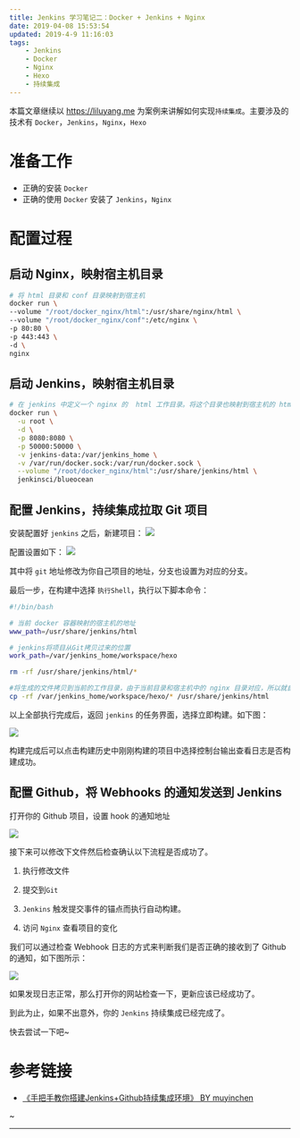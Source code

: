 ```yaml
---
title: Jenkins 学习笔记二：Docker + Jenkins + Nginx
date: 2019-04-08 15:53:54
updated: 2019-4-9 11:16:03
tags:
    - Jenkins 
    - Docker
    - Nginx
    - Hexo
    - 持续集成
---
```


本篇文章继续以 https://liluyang.me 为案例来讲解如何实现`持续集成`。主要涉及的技术有 `Docker`，`Jenkins`，`Nginx`，`Hexo`

# 准备工作

- 正确的安装 `Docker`
- 正确的使用 `Docker` 安装了 `Jenkins`，`Nginx`

# 配置过程

## 启动 Nginx，映射宿主机目录

```sh
# 将 html 目录和 conf 目录映射到宿主机
docker run \
--volume "/root/docker_nginx/html":/usr/share/nginx/html \
--volume "/root/docker_nginx/conf":/etc/nginx \
-p 80:80 \
-p 443:443 \
-d \
nginx
```

## 启动 Jenkins，映射宿主机目录

```sh
# 在 jenkins 中定义一个 nginx 的  html 工作目录。将这个目录也映射到宿主机的 html 目录中，这样 jenkins 将 git 中的项目文件拉取到jenkins 的工作目录。然后再拷贝到 nginx 的工作目录就完成了持续集成的过程
docker run \
  -u root \
  -d \
  -p 8080:8080 \
  -p 50000:50000 \
  -v jenkins-data:/var/jenkins_home \
  -v /var/run/docker.sock:/var/run/docker.sock \
  --volume "/root/docker_nginx/html":/usr/share/jenkins/html \
  jenkinsci/blueocean
```



## 配置 Jenkins，持续集成拉取 Git 项目

安装配置好 `jenkins` 之后，新建项目：
![](https://blog-1251468774.cos.ap-shanghai.myqcloud.com/20190403_jenkins_01.png)

配置设置如下：
![](https://blog-1251468774.cos.ap-shanghai.myqcloud.com/20190403_jenkins_02.png)

其中将 `git` 地址修改为你自己项目的地址，分支也设置为对应的分支。

最后一步，在构建中选择 `执行Shell`，执行以下脚本命令：

```sh
#!/bin/bash 

# 当前 docker 容器映射的宿主机的地址
www_path=/usr/share/jenkins/html

# jenkins将项目从Git拷贝过来的位置
work_path=/var/jenkins_home/workspace/hexo

rm -rf /usr/share/jenkins/html/*

#将生成的文件拷贝到当前的工作目录，由于当前目录和宿主机中的 nginx 目录对应，所以就自动更新了 nginx 的内容
cp -rf /var/jenkins_home/workspace/hexo/* /usr/share/jenkins/html
```

以上全部执行完成后，返回 `jenkins` 的任务界面，选择立即构建。如下图：

![](https://blog-1251468774.cos.ap-shanghai.myqcloud.com/20190403_jenkins_03.png)

构建完成后可以点击构建历史中刚刚构建的项目中选择控制台输出查看日志是否构建成功。

## 配置 Github，将 Webhooks 的通知发送到 Jenkins

打开你的 Github 项目，设置 hook 的通知地址

![](https://blog-1251468774.cos.ap-shanghai.myqcloud.com/20190403_jenkins_04.png)


接下来可以修改下文件然后检查确认以下流程是否成功了。

1. 执行修改文件

2. 提交到`Git` 

3. `Jenkins` 触发提交事件的锚点而执行自动构建。

4. 访问 `Nginx` 查看项目的变化


我们可以通过检查 Webhook 日志的方式来判断我们是否正确的接收到了 Github 的通知，如下图所示：

![](https://blog-1251468774.cos.ap-shanghai.myqcloud.com/20190403_jenkins_05.png)

如果发现日志正常，那么打开你的网站检查一下，更新应该已经成功了。

到此为止，如果不出意外，你的 `Jenkins` 持续集成已经完成了。

快去尝试一下吧~

# 参考链接

- [《手把手教你搭建Jenkins+Github持续集成环境》 BY muyinchen](https://github.com/muyinchen/woker/blob/master/%E9%9B%86%E6%88%90%E6%B5%8B%E8%AF%95%E7%8E%AF%E5%A2%83%E6%90%AD%E5%BB%BA/%E6%89%8B%E6%8A%8A%E6%89%8B%E6%95%99%E4%BD%A0%E6%90%AD%E5%BB%BAJenkins%2BGithub%E6%8C%81%E7%BB%AD%E9%9B%86%E6%88%90%E7%8E%AF%E5%A2%83.md)

~

***
